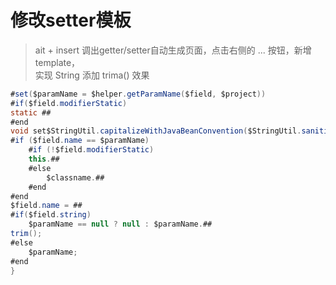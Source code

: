 # 修改setter模板
>ait + insert 调出getter/setter自动生成页面，点击右侧的 ... 按钮，新增template，   
>实现 String 添加 trima() 效果

```Java
#set($paramName = $helper.getParamName($field, $project))
#if($field.modifierStatic)
static ##
#end
void set$StringUtil.capitalizeWithJavaBeanConvention($StringUtil.sanitizeJavaIdentifier($helper.getPropertyName($field, $project)))($field.type $paramName) {
#if ($field.name == $paramName)
    #if (!$field.modifierStatic)
    this.##
    #else
        $classname.##
    #end
#end
$field.name = ##
#if($field.string)
    $paramName == null ? null : $paramName.##
trim();
#else
    $paramName;
#end
}
```
